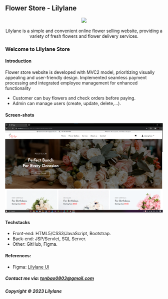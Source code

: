 ## Flower Store - Lilylane

<div align="center">
    <img style="width: 200px;" src="https://firebasestorage.googleapis.com/v0/b/swp391-f3aae.appspot.com/o/Fservice%2Flily-lane-logo-web.png?alt=media&token=a5d60ea8-037e-44a9-a98e-59f0c4135a61" />
    <p>Lilylane is a simple and convenient online flower selling website, providing a variety of fresh flowers and flower delivery services.</p>
</div>



### Welcome to  Lilylane Store


#### Introduction

Flower store website is developed with MVC2 model, prioritizing visually appealing and user-friendly design. Implemented seamless payment processing and integrated employee management for enhanced functionality
+ Customer can buy flowers and check orders before paying.
+ Admin can manage users (create, update, delete,...).




#### Screen-shots

![Lilylane introduction](https://github.com/duongbao0803/flowerstore/blob/main/screenshots/flowerstore.png?raw=true)



#### Techstacks

- Front-end: HTML5/CSS3/JavaScript, Bootstrap.
- Back-end: JSP/Servlet, SQL Server.
- Other: GitHub, Figma.



#### References:
- Figma: [Lilylane UI](https://www.figma.com/file/A9PMzVANLpEjgcsLpBJM5o/Lily-Lane)




##### Contact me via: tonbao0803@gmail.com

##### Copyright &#169; 2023 Lilylane
